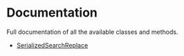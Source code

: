 # Documentation

Full documentation of all the available classes and methods.

* [SerializedSearchReplace](SerializedSearchReplace.md)

